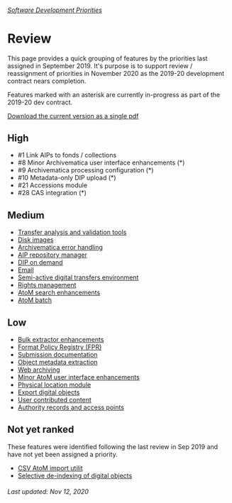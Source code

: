 ###### [Software Development Priorities](./README.md)

# Review
This page provides a quick grouping of features by the priorities last assigned in September 2019. It's purpose is to support review / reassignment of priorities in November 2020 as the 2019-20 development contract nears completion.

Features marked with an asterisk are currently in-progress as part of the 2019-20 dev contract.

[Download the current version as a single pdf](./downloads/current.pdf)

## High
- #1 Link AIPs to fonds / collections
- #8 Minor Archivematica user interface enhancements (*)
- #9 Archivematica processing configuration (*)
- #10 Metadata-only DIP upload (*)
- #21 Accessions module
- #28 CAS integration (*)

## Medium
- [Transfer analysis and validation tools](#2)
- [Disk images](#4)
- [Archivematica error handling](#7)
- [AIP repository manager](#11)
- [DIP on demand](#12)
- [Email](#13)
- [Semi-active digital transfers environment](#16)
- [Rights management](#18)
- [AtoM search enhancements](#20)
- [AtoM batch](#23)

## Low
- [Bulk extractor enhancements](#3)
- [Format Policy Registry (FPR)](#5)
- [Submission documentation](#6)
- [Object metadata extraction](#14)
- [Web archiving](#15)
- [Minor AtoM user interface enhancements](#17)
- [Physical location module](#19)
- [Export digital objects](#22)
- [User contributed content](#24)
- [Authority records and access points](#25)

## Not yet ranked
These features were identified following the last review in Sep 2019 and have not yet been assigned a priority.
- [CSV AtoM import utilit](#26)
- [Selective de-indexing of digital objects](#27)

###### Last updated: Nov 12, 2020
